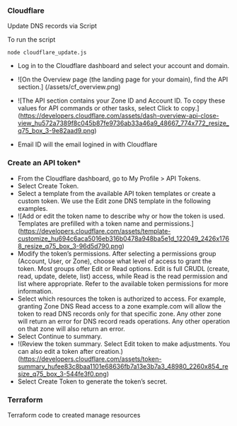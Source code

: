 ### Cloudflare
Update DNS records via Script

To run the script 
```
node cloudflare_update.js
```

- Log in to the Cloudflare dashboard and select your account and domain.
- ![On the Overview page (the landing page for your domain), find the API section.]
    (/assets/cf_overview.png)

- ![The API section contains your Zone ID and Account ID. To copy these values for API commands or other tasks, select Click to copy.]
(https://developers.cloudflare.com/assets/dash-overview-api-close-view_hu572a7389f8c045b87fe9736ab33a46a9_48667_774x772_resize_q75_box_3-9e82aad9.png)

- Email ID will the email logined in with Cloudflare

### Create an API token*
- From the Cloudflare dashboard, go to My Profile > API Tokens.
- Select Create Token.
- Select a template from the available API token templates or create a custom token. We use the Edit zone DNS template in the following examples.
- ![Add or edit the token name to describe why or how the token is used. Templates are prefilled with a token name and permissions.]
(https://developers.cloudflare.com/assets/template-customize_hu694c6aca5016eb316b0478a948ba5e1d_122049_2426x1768_resize_q75_box_3-96d5d790.png)
- Modify the token’s permissions. After selecting a permissions group (Account, User, or Zone), choose what level of access to grant the token. Most groups offer Edit or Read options. Edit is full CRUDL (create, read, update, delete, list) access, while Read is the read permission and list where appropriate. Refer to the available token permissions for more information.
- Select which resources the token is authorized to access. For example, granting Zone DNS Read access to a zone example.com will allow the token to read DNS records only for that specific zone. Any other zone will return an error for DNS record reads operations. Any other operation on that zone will also return an error.
- Select Continue to summary.
- !(Review the token summary. Select Edit token to make adjustments. You can also edit a token after creation.)
(https://developers.cloudflare.com/assets/token-summary_hufee83c8baa1101e68636fb7a13e3b7a3_48980_2260x854_resize_q75_box_3-544fe3f0.png)
- Select Create Token to generate the token’s secret.

### Terraform

Terraform code to created manage resources